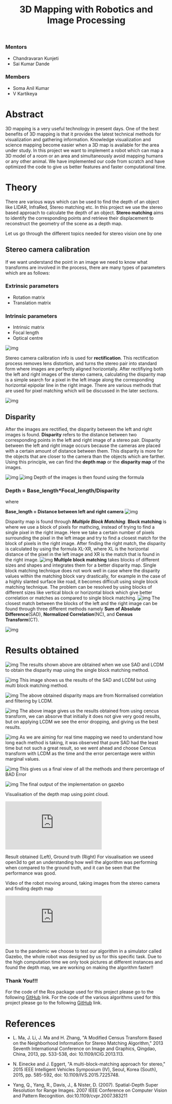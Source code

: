 ﻿---
layout: post
title: "3D Mapping with Robotics and Image Processing"
description: "Stereo camera is probably the easist way to reconstruct the world around you."
categories: diode
thumbnail: "3d-imaging-using-stereo-vision.png"
year: 2021
---

### Mentors
-   Chandravaran Kunjeti
-   Sai Kumar Dande

### Members
-   Soma Anil Kumar
-   V Kartikeya
 
# Abstract
3D mapping is a very useful technology in present days. One of the best  benefits of 3D mapping  is that it provides the latest technical methods for  visualization and gathering information. Knowledge visualization and science  mapping become easier when a 3D map is available for the area under study.  In this project we want to implement a robot which can map a 3D model of a  room or an area and simultaneously avoid mapping humans or any other  animal. We have implemented our code from scratch and have optimized the  code to give us better features and faster computational time.

# Theory
There are various ways which can be used to find the depth of an object like LIDAR, InfraRed, Stereo matching etc.
In this project we use the stereo based approach to calculate the depth of an object. **Stereo matching** aims to identify the corresponding points and retrieve their displacement to reconstruct the geometry of the scene as a depth map. 

Let us go through the different topics needed for stereo vision one by one

## Stereo camera calibration
If we want understand the point in an image we need to know what transforms are involved in the process, there are many types of parameters which are as follows:
### Extrinsic parameters
- Rotation matrix
- Translation matrix

### Intrinsic parameters
- Intrinsic matrix
- Focal length
- Optical centre

![img](/virtual-expo/assets/img/diode/3dmapping_img1.PNG)

Stereo camera calibration info is used for **rectification**.
This rectification process removes lens distortion, and turns the stereo pair into standard form where images are perfectly aligned horizontally.  After rectifiying both the left and right images of the stereo camera, calculating the disparity map is a simple search for a pixel in the left image along the corresponding horizontal epipolar line in the right image. There are various methods that are used for pixel matching which will be discussed in the later sections.


![img](/virtual-expo/assets/img/diode/3dmapping_img2.PNG)

## Disparity
After the images are rectified, the disparity between the left and right images is found. **Disparity** refers to the distance between two corresponding points in the left and right image of a stereo pair. Disparity between the left and right image occurs because the cameras are placed with a certain amount of distance between them. This disparity is more for the objects that are closer to the camera than the objects which are farther. Using this principle, we can find the **depth map** or the **disparity map** of the images.

![img](/virtual-expo/assets/img/diode/3dmapping_img4.PNG)
![img](/virtual-expo/assets/img/diode/3dmapping_img3.PNG)
Depth of the images is then found using the formula 

### Depth = Base_length*Focal_length/Disparity
where 

 **Base_length = Distance between left and right camera**
 ![img](/virtual-expo/assets/img/diode/3dmapping_img5.PNG)

 Disparity map is found through ***Multiple Block Matching***.
 **Block matching** is where we use a block of pixels for mathcing, instead of trying to find a single pixel in the right image. Here we take a certain number of pixels surrounding the pixel in the left image and try to find a closest match for the block of pixels in the right image. After finding the right match, the disparity is calculated by using the formula XL-XR, where XL is the horizontal distance of the pixel in the left image and XR is the match that is found in the right image.
 ![img](/virtual-expo/assets/img/diode/3dmapping_img6.PNG)
 **Multiple block matching** takes blocks of different sizes and shapes and integrates them for a better disparity map. Single block matching technique does not work well in case where the disparity values within the matching block vary drastically, for example in the case of a highly slanted surface like road, it becomes difficult using single block matching technique. The problem can be resolved by using blocks of different sizes like vertical block or horizontal block which give better correlation or matches as compared to single block matching. 
 ![img](/virtual-expo/assets/img/diode/3dmapping_img7.PNG)
 The closest match between the blocks of the left and the right image can be found through three different methods namely **Sum of Absolute Difference**(SAD), **Normalized Correlation**(NC), and **Census Transform**(CT).

  ![img](/virtual-expo/assets/img/diode/3dmapping_img8.PNG)

 # Results obtained

 ![img](/virtual-expo/assets/img/diode/3dmapping_img9.PNG)
The results shown above are obtained when we use SAD and LCDM to obtain the disparity map using the single block matching method.

 ![img](/virtual-expo/assets/img/diode/3dmapping_img10.PNG)
 This image shows us the results of the SAD and LCDM but using multi block matching method. 

 ![img](/virtual-expo/assets/img/diode/3dmapping_img11.PNG)
 The above obtained disparity maps are from Normalised correlation  and filtering by LCDM.

 ![img](/virtual-expo/assets/img/diode/3dmapping_img12.PNG)
 The above image gives us the results obtained from using cencus transform, we can absorve that initially it does not give very good results, but on applying LCDM we see the error dropping, and giving us the best results. 

 ![img](/virtual-expo/assets/img/diode/3dmapping_img13.PNG)
 As we are aiming for real time mapping we need to understand how long each method is taking, it was observed that pure SAD had the least time but not such a great result, so we went ahead and choose Cencus transform with LCDM as the time and the error percentage were within marginal values.

 ![img](/virtual-expo/assets/img/diode/3dmapping_img14.PNG)
 This gives us a final view of all the methods and there percentage of BAD Error

![img](/virtual-expo/assets/img/diode/3dmapping_img15.PNG)
The final output of the implementation on gazebo

Visualisation of the depth map using point cloud. 

<iframe src="https://www.youtube.com/embed/EbajTZuaTmA" title="YouTube video player" frameborder="0" allow="accelerometer; clipboard-write; encrypted-media; gyroscope; picture-in-picture" allowfullscreen></iframe>

 Result obtained (Left), Ground truth (Right)
 For visualisation we useed open3d to get an understanding how well the algorithm was performing when compared to the ground truth, and it can be seen that the performance was good. 

 Video of the robot moving around, taking images from the stereo camera and finding depth map

<iframe src="https://www.youtube.com/embed/3W8nz7LyGsw" title="YouTube video player" frameborder="0" allow="accelerometer; clipboard-write; encrypted-media; gyroscope; picture-in-picture" allowfullscreen></iframe>

 Due to the pandemic we choose to test our algorithm in a simulator called Gazebo, the whole robot was designed by us for this specific task. Due to the high computation time we only took pictures at different instances and found the depth map, we are working on making the algorithm faster!! 

### Thank You!!!

For the code of the Ros package used for this project please go to the following [GitHub](https://github.com/IEEE-NITK/3_D_Mapping_and_Localization.git) link. 
For the code of the various algorithms used for this project please go to the following [GitHub](https://github.com/chandravaran/Stereo_camera_3D_map_generation.git) link.  

# References
- L. Ma, J. Li, J. Ma and H. Zhang, "A Modified Census Transform Based on the Neighborhood Information for Stereo Matching Algorithm," 2013 Seventh International Conference on Image and Graphics, Qingdao, China, 2013, pp. 533-538, doi: 10.1109/ICIG.2013.113.

- N. Einecke and J. Eggert, "A multi-block-matching approach for stereo," 2015 IEEE Intelligent Vehicles Symposium (IV), Seoul, Korea (South), 2015, pp. 585-592, doi: 10.1109/IVS.2015.7225748. 

- Yang, Q., Yang, R., Davis, J., & Nister, D. (2007). Spatial-Depth Super Resolution for Range Images. 2007 IEEE Conference on Computer Vision and Pattern Recognition. doi:10.1109/cvpr.2007.383211

 

 




